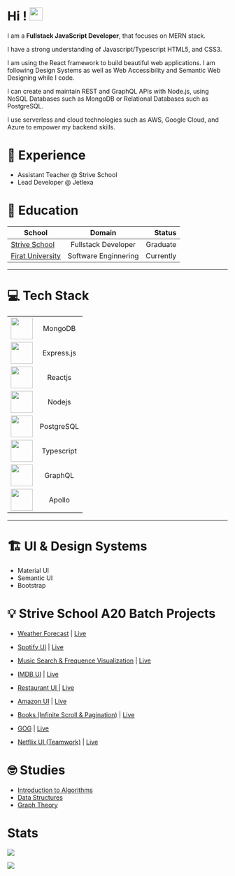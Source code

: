 
# Hi ! <img src="https://raw.githubusercontent.com/MartinHeinz/MartinHeinz/master/wave.gif" width="30px">

I am a **Fullstack JavaScript Developer**, that focuses on MERN stack.

I have a strong understanding of Javascript/Typescript HTML5, and CSS3.

I am using the React framework to build beautiful web applications. I am following Design Systems as well as Web Accessibility and Semantic Web Designing while I code. 

I can create and maintain REST and GraphQL APIs with Node.js, using NoSQL Databases such as MongoDB or Relational Databases such as PostgreSQL. 

I use serverless and cloud technologies such as AWS, Google Cloud, and Azure to empower my backend skills.

# 👔 Experience

- Assistant Teacher @ Strive School 
- Lead Developer @ Jetlexa




# 🎒 Education


| School        | Domain        | Status  |
| ------------- |:-------------:| -----:|
| [Strive School](https://strive.school/)| Fullstack Developer   |  Graduate |                  
| [Firat University](http://www.firat.edu.tr/en)     | Software Enginnering | Currently |
 


---------------------------------------------------------------------------


 # 💻 Tech Stack 
 
| |         |   
| ------------- |:-------------:|
| <img width="50px" src="https://kodyclemens.com/wp-content/uploads/2019/06/mdb.png"></img> |  MongoDB  |                 
|  <img width="50px" src="https://hackr.io/tutorials/learn-express-js/logo/logo-express-js?ver=1557508379"></img> |  Express.js  |                 
| <img width="50px" src="https://www.iconfinder.com/data/icons/logos-3/600/React.js_logo-512.png"></img> |  Reactjs  |                 
| <img width="50px" src="https://img.icons8.com/color/452/nodejs.png"></img> |  Nodejs  | 
|  <img width="50px" src="https://upload.wikimedia.org/wikipedia/commons/thumb/2/29/Postgresql_elephant.svg/745px-Postgresql_elephant.svg.png"></img> |  PostgreSQL  |     
| <img width="50px" src="https://raw.githubusercontent.com/rmolinamir/typescript-cheatsheet/master/TypeScript.png"></img> |  Typescript  |                 
| <img width="50px" src="https://upload.wikimedia.org/wikipedia/commons/thumb/1/17/GraphQL_Logo.svg/768px-GraphQL_Logo.svg.png"></img> |  GraphQL  |                 
| <img width="50px" src="https://res-3.cloudinary.com/crunchbase-production/image/upload/c_lpad,h_256,w_256,f_auto,q_auto:eco/helwg0zndgaizfnjcgae"></img> |  Apollo  |                 
--------------------------------------------------------------------------------

# 🏗️ UI & Design Systems

 * Material UI
 * Semantic UI
 * Bootstrap  
 
# 💡 Strive School A20 Batch Projects 
 
- [Weather Forecast](https://github.com/ubeytdemirr/strive-ts-weathermap) | [Live](https://ubeytdemirr.github.io/strive-ts-weathermap/#/)


- [Spotify UI](https://github.com/ubeytdemirr/strive-school-spotify-react) | [Live](https://ubeytdemirr.github.io/strive-school-spotify-react/#/)


- [Music Search & Frequence Visualization](https://github.com/ubeytdemirr/music-search-ts) | [Live](https://ubeytdemirr.github.io/music-search-ts/#/)


- [IMDB UI](https://github.com/ubeytdemirr/imdb-react) | [Live](https://ubeytdemirr.github.io/imdb-react/#/)


- [Restaurant UI ](https://github.com/ubeytdemirr/react-strive-restaurant) | [Live](https://ubeytdemirr.github.io/react-strive-restaurant/#/)


- [Amazon UI](https://github.com/ubeytdemirr/strivazon-client) | [Live](https://ubeytdemirr.github.io/strivazon-client/#/)

- [Books (Infinite Scroll & Pagination)](https://github.com/ubeytdemirr/strive-school-homeworks/tree/master/week8/day2/book-store) | [Live](https://strivebooks.imfast.io/)



- [GOG](https://github.com/ubeytdemirr/strive-school-homeworks/tree/master/week4/day5) | [Live](https://gogui.imfast.io/)


- [Netflix UI (Teamwork)](https://github.com/ubeytdemirr/strive-school-netflix-vanillajs) | [Live](https://fakeflix.imfast.io/)


# 🤓 Studies 

- [Introduction to Algorithms](https://github.com/ubeytdemirr/introduction-to-algorithms-js)
- [Data Structures](https://github.com/ubeytdemirr/datastructures-js)
- [Graph Theory](https://github.com/ubeytdemirr/graph-theory)

# Stats 

![](https://github-readme-stats.vercel.app/api/top-langs?username=ubeytdemirr&show_icons=true)

![](https://github-readme-stats.vercel.app/api?username=ubeytdemirr&show_icons=true)


